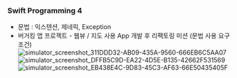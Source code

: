 ### Swift Programming 4
  * 문법 : 익스텐션, 제네릭, Exception
  * 버거킹 앱 프로젝트 - 웹뷰 / 지도 사용 App 개발 후 리팩토링 미션 (문법 사용 요구조건)
![simulator_screenshot_311DDD32-AB09-435A-9560-666EB6C5AA07](https://github.com/user-attachments/assets/a1b9ff81-a73d-4fb1-878b-598281bd6300)
![simulator_screenshot_DFFB5C9D-EA22-4D5E-B135-42662F531569](https://github.com/user-attachments/assets/aa118db7-7355-4b3e-a5c0-9167cfa70267)
![simulator_screenshot_EB438E4C-9D83-45C3-AF63-66E50435405F](https://github.com/user-attachments/assets/e07a1db8-0403-4c89-9647-f1778f87d035)
